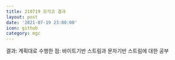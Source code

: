 ```yaml
---
title: 210719 모각코 결과
layout: post
date: '2021-07-19 23:00:00'
icon: github
category: mgc
---
```


결과:
계획대로 수행한 점: 바이트기반 스트림과 문자기반 스트림에 대한 공부
